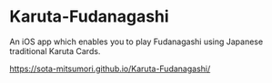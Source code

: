 # Karuta-Fudanagashi
An iOS app which enables you to play Fudanagashi using Japanese traditional Karuta Cards.

https://sota-mitsumori.github.io/Karuta-Fudanagashi/
